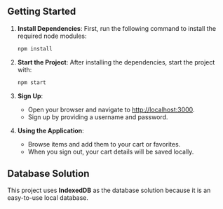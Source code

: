 ## Getting Started

1. **Install Dependencies**: First, run the following command to install the required node modules:
    ```bash
    npm install
    ```

2. **Start the Project**: After installing the dependencies, start the project with:
    ```bash
    npm start
    ```

3. **Sign Up**: 
    - Open your browser and navigate to [http://localhost:3000](http://localhost:3000).
    - Sign up by providing a username and password.

4. **Using the Application**:
    - Browse items and add them to your cart or favorites.
    - When you sign out, your cart details will be saved locally.

## Database Solution

This project uses **IndexedDB** as the database solution because it is an easy-to-use local database.

